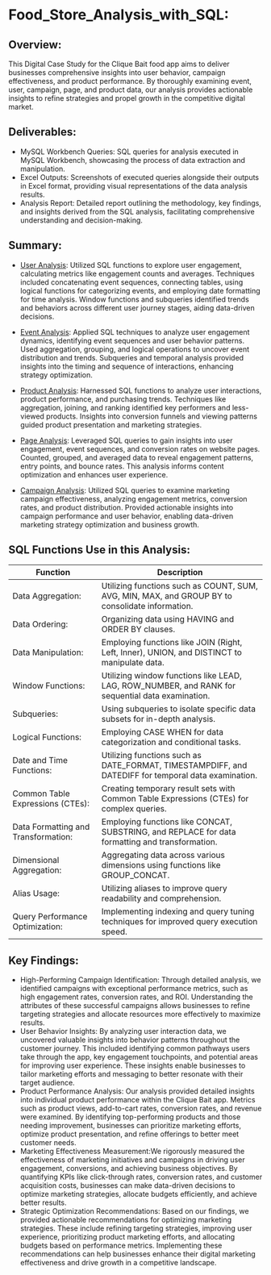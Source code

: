 # Food_Store_Analysis_with_SQL:
## Overview:
This Digital Case Study for the Clique Bait food app aims to deliver businesses comprehensive insights into user behavior, campaign effectiveness, and product performance. By thoroughly examining event, user, campaign, page, and product data, our analysis provides actionable insights to refine strategies and propel growth in the competitive digital market.
## Deliverables:
- MySQL Workbench Queries: SQL queries for analysis executed in MySQL Workbench, showcasing the process of data extraction and manipulation.
- Excel Outputs: Screenshots of executed queries alongside their outputs in Excel format, providing visual representations of the data analysis results.
- Analysis Report: Detailed report outlining the methodology, key findings, and insights derived from the SQL analysis, facilitating comprehensive understanding and decision-making.
## Summary:
- [User Analysis](https://github.com/DA-Atharv/Food_Store_Analysis_with_SQL/tree/main/USER%20ANALYSIS): 
Utilized SQL functions to explore user engagement, calculating metrics like engagement counts and averages. Techniques included concatenating event sequences, connecting tables, using logical functions for categorizing events, and employing date formatting for time analysis. Window functions and subqueries identified trends and behaviors across different user journey stages, aiding data-driven decisions.

- [Event Analysis](https://github.com/DA-Atharv/Food_Store_Analysis_with_SQL/tree/main/EVENT%20ANALYSIS):
Applied SQL techniques to analyze user engagement dynamics, identifying event sequences and user behavior patterns. Used aggregation, grouping, and logical operations to uncover event distribution and trends. Subqueries and temporal analysis provided insights into the timing and sequence of interactions, enhancing strategy optimization.
- [Product Analysis](https://github.com/DA-Atharv/Food_Store_Analysis_with_SQL/tree/main/PRODUCT%20ANALYSIS): Harnessed SQL functions to analyze user interactions, product performance, and purchasing trends. Techniques like aggregation, joining, and ranking identified key performers and less-viewed products. Insights into conversion funnels and viewing patterns guided product presentation and marketing strategies.
- [Page Analysis](https://github.com/DA-Atharv/Food_Store_Analysis_with_SQL/tree/main/PAGE%20ANALYSIS): Leveraged SQL queries to gain insights into user engagement, event sequences, and conversion rates on website pages. Counted, grouped, and averaged data to reveal engagement patterns, entry points, and bounce rates. This analysis informs content optimization and enhances user experience.
- [Campaign Analysis](https://github.com/DA-Atharv/Food_Store_Analysis_with_SQL/tree/main/CAMPAIGN%20ANALYSIS): Utilized SQL queries to examine marketing campaign effectiveness, analyzing engagement metrics, conversion rates, and product distribution. Provided actionable insights into campaign performance and user behavior, enabling data-driven marketing strategy optimization and business growth.

## SQL Functions Use in this Analysis:
| Function                              | Description                                                                                   |
|---------------------------------------|-----------------------------------------------------------------------------------------------|
| Data Aggregation:                      | Utilizing functions such as COUNT, SUM, AVG, MIN, MAX, and GROUP BY to consolidate information.        |
| Data Ordering:                        | Organizing data using HAVING and ORDER BY clauses.      |
| Data Manipulation:                     | Employing functions like JOIN (Right, Left, Inner), UNION, and DISTINCT to manipulate data. |
| Window Functions:                      | Utilizing window functions like LEAD, LAG, ROW_NUMBER, and RANK for sequential data examination. |
| Subqueries:                            | Using subqueries to isolate specific data subsets for in-depth analysis.           |
| Logical Functions:                     | Employing CASE WHEN for data categorization and conditional tasks. |
| Date and Time Functions:               | Utilizing functions such as DATE_FORMAT, TIMESTAMPDIFF, and DATEDIFF for temporal data examination. |
| Common Table Expressions (CTEs):      | Creating temporary result sets with Common Table Expressions (CTEs) for complex queries. |
| Data Formatting and Transformation:   | Employing functions like CONCAT, SUBSTRING, and REPLACE for data formatting and transformation. |
| Dimensional Aggregation:              | Aggregating data across various dimensions using functions like GROUP_CONCAT. |
| Alias Usage:                           | Utilizing aliases to improve query readability and comprehension.            |
| Query Performance Optimization:       | Implementing indexing and query tuning techniques for improved query execution speed. |

## Key Findings:
- High-Performing Campaign Identification: Through detailed analysis, we identified campaigns with exceptional performance metrics, such as high engagement rates, conversion rates, and ROI. Understanding the attributes of these successful campaigns allows businesses to refine targeting strategies and allocate resources more effectively to maximize results.
- User Behavior Insights: By analyzing user interaction data, we uncovered valuable insights into behavior patterns throughout the customer journey. This included identifying common pathways users take through the app, key engagement touchpoints, and potential areas for improving user experience. These insights enable businesses to tailor marketing efforts and messaging to better resonate with their target audience.
- Product Performance Analysis: Our analysis provided detailed insights into individual product performance within the Clique Bait app. Metrics such as product views, add-to-cart rates, conversion rates, and revenue were examined. By identifying top-performing products and those needing improvement, businesses can prioritize marketing efforts, optimize product presentation, and refine offerings to better meet customer needs.
- Marketing Effectiveness Measurement:We rigorously measured the effectiveness of marketing initiatives and campaigns in driving user engagement, conversions, and achieving business objectives. By quantifying KPIs like click-through rates, conversion rates, and customer acquisition costs, businesses can make data-driven decisions to optimize marketing strategies, allocate budgets efficiently, and achieve better results.
- Strategic Optimization Recommendations: Based on our findings, we provided actionable recommendations for optimizing marketing strategies. These include refining targeting strategies, improving user experience, prioritizing product marketing efforts, and allocating budgets based on performance metrics. Implementing these recommendations can help businesses enhance their digital marketing effectiveness and drive growth in a competitive landscape.
